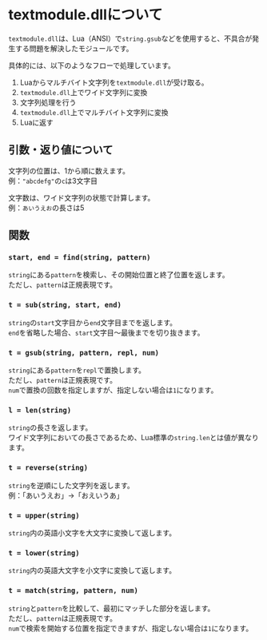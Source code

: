 # textmodule.dllについて
`textmodule.dll`は、Lua（ANSI）で`string.gsub`などを使用すると、不具合が発生する問題を解決したモジュールです。

具体的には、以下のようなフローで処理しています。  
1. Luaからマルチバイト文字列を`textmodule.dll`が受け取る。
2. `textmodule.dll`上でワイド文字列に変換
3. 文字列処理を行う
4. `textmodule.dll`上でマルチバイト文字列に変換
5. Luaに返す

## 引数・返り値について
文字列の位置は、1から順に数えます。  
例：`"abcdefg"`の`c`は3文字目  

文字数は、ワイド文字列の状態で計算します。  
例：`あいうえお`の長さは5  


## 関数
### `start, end = find(string, pattern)`
`string`にある`pattern`を検索し、その開始位置と終了位置を返します。  
ただし、`pattern`は正規表現です。  

### `t = sub(string, start, end)`
`string`の`start`文字目から`end`文字目までを返します。  
`end`を省略した場合、`start`文字目～最後までを切り抜きます。  

### `t = gsub(string, pattern, repl, num)`
`string`にある`pattern`を`repl`で置換します。  
ただし、`pattern`は正規表現です。  
`num`で置換の回数を指定しますが、指定しない場合は`1`になります。  

### `l = len(string)`
`string`の長さを返します。  
ワイド文字列においての長さであるため、Lua標準の`string.len`とは値が異なります。  

### `t = reverse(string)`
`string`を逆順にした文字列を返します。  
例：「あいうえお」→「おえいうあ」  

### `t = upper(string)`
`string`内の英語小文字を大文字に変換して返します。

### `t = lower(string)`
`string`内の英語大文字を小文字に変換して返します。  

### `t = match(string, pattern, num)`
`string`と`pattern`を比較して、最初にマッチした部分を返します。  
ただし、`pattern`は正規表現です。  
`num`で検索を開始する位置を指定できますが、指定しない場合は`1`になります。  
